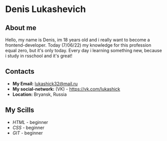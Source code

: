 # Denis Lukashevich 

## About me
Hello, my name is Denis, im 18 years old and i really want to become a frontend-developer.
Today (7/06/22) my knowledge for this profession equal zero, but it's only today.
Every day i learning something new, because i study in rsschool and it's great!

## Contacts
* **My Email:** lukashick32@mail.ru
* **My social-network:** (VK) - https://vk.com/lukashick 
* **Location:** Bryansk, Russia

## My Scills
* *HTML* - beginner
* *CSS*  - beginner
* *GIT*  - beginner